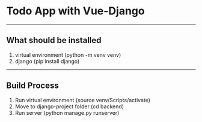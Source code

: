 # Todo App with Vue-Django

----
## What should be installed
1. virtual environment (python -m venv venv)
2. django (pip install django)


----
## Build Process
1. Run virtual environment (source venv/Scripts/activate)
2. Move to django-project folder (cd backend)
3. Run server (python manage.py runserver)